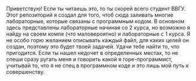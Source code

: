 Приветствую!
Если ты читаешь это, то ты скорей всего студент ВВГУ. Этот репозиторий я создал для того, чтоб сюда заливать многие лабораторные, которые связаны с программным кодом.
В основном здесь представлены лабораторные начиная со 2 курса, но возможно я найду на своем компе (что маловероятно) и лабораторные с 1 курса.
Я не особо горю желанием описывать каждый файл, для каких целей он создан, поэтому это будет твоей задачей. Удачи тебе найти то, что пригодится. 
Если ты нашел недочет в определенных местах, то не спеши сразу ругать меня и говорить какой я горе-программист, учитывай то, что я не спец в программном коде и это лишь мой путь к совершенству.
